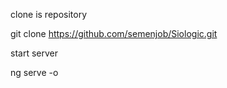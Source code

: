 clone is repository 

git clone https://github.com/semenjob/Siologic.git



start server

ng serve -o
